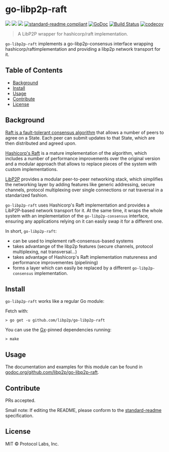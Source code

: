 # go-libp2p-raft

[![](https://img.shields.io/badge/made%20by-Protocol%20Labs-blue.svg?style=flat-square)](http://ipn.io)
[![](https://img.shields.io/badge/project-libp2p-blue.svg?style=flat-square)](http://github.com/libp2p/libp2p)
[![](https://img.shields.io/badge/freenode-%23ipfs-blue.svg?style=flat-square)](http://webchat.freenode.net/?channels=%23ipfs)
[![standard-readme compliant](https://img.shields.io/badge/standard--readme-OK-green.svg?style=flat-square)](https://github.com/RichardLitt/standard-readme)
[![GoDoc](https://godoc.org/github.com/libp2p/go-libp2p-raft?status.svg)](https://godoc.org/github.com/libp2p/go-libp2p-raft)
[![Build Status](https://travis-ci.org/libp2p/go-libp2p-raft.svg?branch=master)](https://travis-ci.org/libp2p/go-libp2p-raft)
[![codecov](https://codecov.io/gh/libp2p/go-libp2p-raft/branch/master/graph/badge.svg)](https://codecov.io/gh/libp2p/go-libp2p-raft)

> A LibP2P wrapper for hashicorp/raft implementation.

`go-libp2p-raft` implements a go-libp2p-consensus interface wrapping hashicorp/raftimplementation and providing a libp2p network transport for it.

## Table of Contents

- [Background](#background)
- [Install](#install)
- [Usage](#usage)
- [Contribute](#contribute)
- [License](#license)

## Background

[Raft is a fault-tolerant consensus algorithm](https://raft.github.io/) that allows a number of peers to agree on a State. Each peer can submit updates to that State, which are then distributed and agreed upon.

[Hashicorp's Raft](https://github.com/hashicorp/raft) is a mature implementation of the algorithm, which includes a number of performance improvements over the original version and a modular approach that allows to replace pieces of the system with custom implementations.

[LibP2P](https://github.com/libp2p) provides a modular peer-to-peer networking stack, which simplifies the networking layer by adding features like generic addressing, secure channels, protocol multiplexing over single connections or nat traversal in a standarized fashion.

`go-libp2p-raft` uses Hashicorp's Raft implementation and provides a LibP2P-based network transport for it. At the same time, it wraps the whole system with an implementation of the `go-libp2p-consensus` interface, ensuring any applications relying on it can easily swap it for a different one.

In short, `go-libp2p-raft`:

  * can be used to implement raft-consensus-based systems
  * takes advantange of the libp2p features (secure channels, protocol multiplexing, nat transversal...)
  * takes advantage of Hashicorp's Raft implementation matureness and performance improvementes (pipelining)
  * forms a layer which can easily be replaced by a different `go-libp2p-consensus` implementation.


## Install

`go-libp2p-raft` works like a regular Go module:

Fetch with:

```
> go get -u github.com/libp2p/go-libp2p-raft
```

You can use the [Gx](https://github.com/whyrusleeping/gx)-pinned dependencies running:

```
> make
```

## Usage

The documentation and examples for this module can be found in [godoc.org/github.com/libp2p/go-libp2p-raft](https://godoc.org/github.com/libp2p/go-libp2p-raft).


## Contribute

PRs accepted.

Small note: If editing the README, please conform to the [standard-readme](https://github.com/RichardLitt/standard-readme) specification.

## License

MIT © Protocol Labs, Inc.
